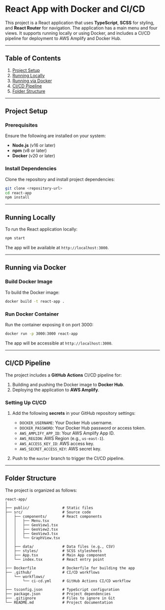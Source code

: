 # React App with Docker and CI/CD

This project is a React application that uses **TypeScript**, **SCSS** for styling, and **React Router** for navigation. The application has a main menu and four views. It supports running locally or using Docker, and includes a CI/CD pipeline for deployment to AWS Amplify and Docker Hub.

---

## Table of Contents

1. [Project Setup](#project-setup)
2. [Running Locally](#running-locally)
3. [Running via Docker](#running-via-docker)
4. [CI/CD Pipeline](#cicd-pipeline)
5. [Folder Structure](#folder-structure)

---

## Project Setup

### Prerequisites

Ensure the following are installed on your system:

- **Node.js** (v16 or later)
- **npm** (v8 or later)
- **Docker** (v20 or later)

### Install Dependencies

Clone the repository and install project dependencies:

```bash
git clone <repository-url>
cd react-app
npm install
```

---

## Running Locally

To run the React application locally:

```bash
npm start
```

The app will be available at `http://localhost:3000`.

---

## Running via Docker

### Build Docker Image

To build the Docker image:

```bash
docker build -t react-app .
```

### Run Docker Container

Run the container exposing it on port 3000:

```bash
docker run -p 3000:3000 react-app
```

The app will be accessible at `http://localhost:3000`.

---

## CI/CD Pipeline

The project includes a **GitHub Actions** CI/CD pipeline for:

1. Building and pushing the Docker image to **Docker Hub**.
2. Deploying the application to **AWS Amplify**.

### Setting Up CI/CD

1. Add the following **secrets** in your GitHub repository settings:
    - `DOCKER_USERNAME`: Your Docker Hub username.
    - `DOCKER_PASSWORD`: Your Docker Hub password or access token.
    - `AWS_AMPLIFY_APP_ID`: Your AWS Amplify App ID.
    - `AWS_REGION`: AWS Region (e.g., `us-east-1`).
    - `AWS_ACCESS_KEY_ID`: AWS access key.
    - `AWS_SECRET_ACCESS_KEY`: AWS secret key.

2. Push to the `master` branch to trigger the CI/CD pipeline.

---

## Folder Structure

The project is organized as follows:

```plaintext
react-app/
│
├── public/               # Static files
├── src/                  # Source code
│   ├── components/       # React components
│   │   ├── Menu.tsx
│   │   ├── GeoView1.tsx
│   │   ├── GeoView2.tsx
│   │   ├── GeoView3.tsx
│   │   └── GraphView.tsx
│   │
│   ├── data/             # Data files (e.g., CSV)
│   ├── styles/           # SCSS stylesheets
│   ├── App.tsx           # Main App component
│   └── index.tsx         # React entry point
│
├── Dockerfile            # Dockerfile for building the app
├── .github/              # CI/CD workflows
│   └── workflows/
│       └── ci-cd.yml     # GitHub Actions CI/CD workflow
│
├── tsconfig.json         # TypeScript configuration
├── package.json          # Project dependencies
├── .gitignore            # Files to ignore in Git
└── README.md             # Project documentation
```